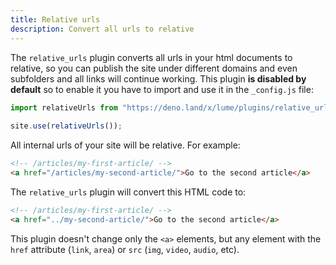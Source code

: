 ```yaml
---
title: Relative urls
description: Convert all urls to relative
---
```


The `relative_urls` plugin converts all urls in your html documents to relative, so you can publish the site under different domains and even subfolders and all links will continue working. This plugin **is disabled by default** so to enable it you have to import and use it in the `_config.js` file:

```js
import relativeUrls from "https://deno.land/x/lume/plugins/relative_urls.js";
  
site.use(relativeUrls());
```

All internal urls of your site will be relative. For example:

```html
<!-- /articles/my-first-article/ -->
<a href="/articles/my-second-article/">Go to the second article</a>
```

The `relative_urls` plugin will convert this HTML code to:

```html
<!-- /articles/my-first-article/ -->
<a href="../my-second-article/">Go to the second article</a>
```

This plugin doesn't change only the `<a>` elements, but any element with the `href` attribute (`link`, `area`) or `src` (`img`, `video`, `audio`, etc).